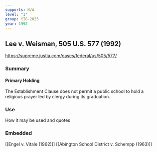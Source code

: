 ```yaml
---
supports: N/A
level: "1"
group: YIG-2025
year: 1992
---
```

## Lee v. Weisman, 505 U.S. 577 (1992)

https://supreme.justia.com/cases/federal/us/505/577/

### Summary

#### **Primary Holding**

The Establishment Clause does not permit a public school to hold a religious prayer led by clergy during its graduation.

### Use

How it may be used and quotes

### Embedded
[[Engel v. Vitale (1962)]]
[[Abington School District v. Schempp (1963)]]
